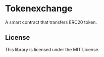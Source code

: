 # Tokenexchange
 
A smart contract that transfers ERC20 token.
 
## License

This library is licensed under the MIT License.
